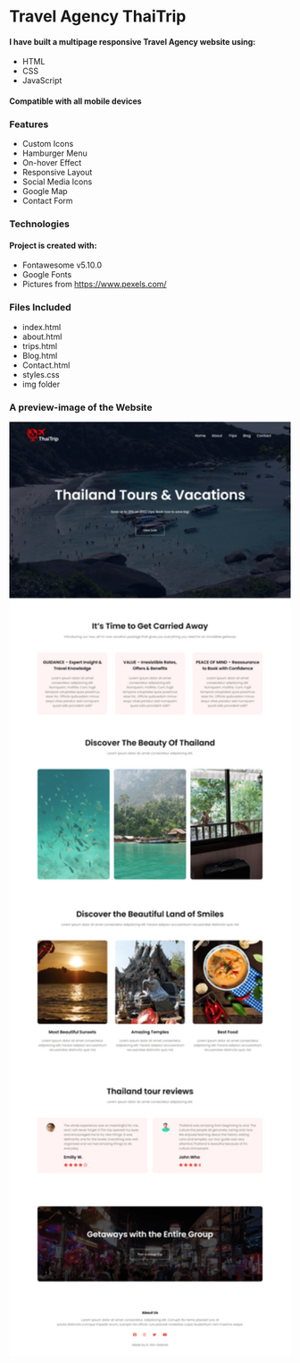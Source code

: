 # Travel Agency ThaiTrip

#### I have built a multipage responsive Travel Agency website using: 
* HTML
* CSS
* JavaScript 
#### Compatible with all mobile devices 

### Features 
* Custom Icons
* Hamburger Menu
* On-hover Effect
* Responsive Layout
* Social Media Icons
* Google Map
* Contact Form

### Technologies

#### Project is created with:
* Fontawesome v5.10.0
* Google Fonts 
* Pictures from https://www.pexels.com/

### Files Included

* index.html
* about.html
* trips.html
* Blog.html
* Contact.html
* styles.css
* img folder

### A preview-image of the Website

<img src="img/Preview.png" width="900">

